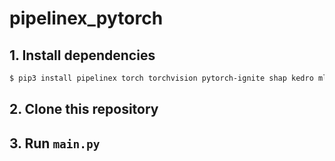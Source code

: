 # pipelinex_pytorch

## 1. Install dependencies

```bash
$ pip3 install pipelinex torch torchvision pytorch-ignite shap kedro mlflow
```

## 2. Clone this repository

## 3. Run `main.py`
